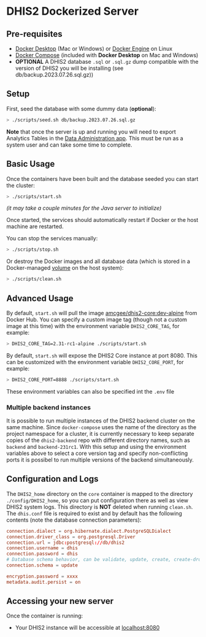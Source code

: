 # DHIS2 Dockerized Server

## Pre-requisites

* [Docker Desktop](https://www.docker.com/products/docker-desktop) (Mac or Windows) or [Docker Engine](https://docs.docker.com/install/#supported-platforms) on Linux
* [Docker Compose](https://docs.docker.com/compose/install/) (included with **Docker Desktop** on Mac and Windows)
* **OPTIONAL** A DHIS2 database `.sql` or `.sql.gz` dump compatible with the version of DHIS2 you will be installing (see db/backup.2023.07.26.sql.gz))

## Setup

First, seed the database with some dummy data (**optional**):

```bash
> ./scripts/seed.sh db/backup.2023.07.26.sql.gz
```

**Note** that once the server is up and running you will need to export Analytics Tables in the [Data Administration app](http://localhost:8080/dhis-web-data-administration/index.action#/analytics).  This must be run as a system user and can take some time to complete.

## Basic Usage

Once the containers have been built and the database seeded you can start the cluster:

```bash
> ./scripts/start.sh
```

_(it may take a couple minutes for the Java server to initialize)_

Once started, the services should automatically restart if Docker or the host machine are restarted.

You can stop the services manually:

```bash
> ./scripts/stop.sh
```

Or destroy the Docker images and all database data (which is stored in a Docker-managed [volume](https://docs.docker.com/storage/volumes/) on the host system):

```bash
> ./scripts/clean.sh
```

## Advanced Usage

By default, `start.sh` will pull the image [amcgee/dhis2-core:dev-alpine](https://hub.docker.com/r/amcgee/dhis2-core/tags/) from Docker Hub.  You can specify a custom image tag (though not a custom image at this time) with the environment variable `DHIS2_CORE_TAG`, for example:

```sh
> DHIS2_CORE_TAG=2.31-rc1-alpine ./scripts/start.sh
```

By default, `start.sh` will expose the DHIS2 Core instance at port 8080.  This can be customized with the environment variable `DHIS2_CORE_PORT`, for example:

```sh
> DHIS2_CORE_PORT=8888 ./scripts/start.sh
```

These environment variables can also be specified int the `.env` file

### Multiple backend instances

It is possible to run multiple instances of the DHIS2 backend cluster on the same machine.  Since `docker-compose` uses the name of the directory as the project namespace for a cluster, it is currently necessary to keep separate copies of the `dhis2-backend` repo with different directory names, such as `backend` and `backend-231rc1`.  With this setup and using the environment variables above to select a core version tag and specify non-conflicting ports it is possibel to run multiple versions of the backend simultaneously.

## Configuration and Logs

The `DHIS2_home` directory on the `core` container is mapped to the directory `./config/DHIS2_home`, so you can put configuration there as well as view DHIS2 system logs.  This directory is **NOT** deleted when running `clean.sh`.  The `dhis.conf` file is required to exist and by default has the following contents (note the database connection parameters):

```conf
connection.dialect = org.hibernate.dialect.PostgreSQLDialect
connection.driver_class = org.postgresql.Driver
connection.url = jdbc:postgresql://db/dhis2
connection.username = dhis
connection.password = dhis
# Database schema behavior, can be validate, update, create, create-drop
connection.schema = update

encryption.password = xxxx
metadata.audit.persist = on
```

## Accessing your new server

Once the container is running:

* Your DHIS2 instance will be accessible at [localhost:8080](http://localhost:8080/)
